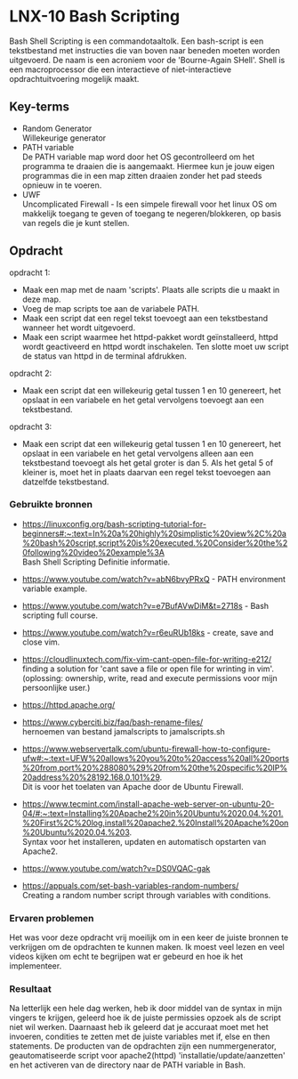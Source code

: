 # LNX-10 Bash Scripting
Bash Shell Scripting is een commandotaaltolk. Een bash-script is een tekstbestand met instructies die van boven naar beneden moeten worden uitgevoerd. De naam is een acroniem voor de 'Bourne-Again SHell'. Shell is een macroprocessor die een interactieve of niet-interactieve opdrachtuitvoering mogelijk maakt.

## Key-terms
-   Random Generator  
Willekeurige generator
-   PATH variable  
De PATH variable map word door het OS gecontrolleerd om het programma te draaien
die is aangemaakt. Hiermee kun je jouw eigen programmas die in een map zitten
draaien zonder het pad steeds opnieuw in te voeren.
-   UWF  
Uncomplicated Firewall - Is een simpele firewall voor het linux OS om makkelijk
toegang te geven of toegang te negeren/blokkeren, op basis van regels die je kunt stellen.
## Opdracht
opdracht 1:  

-   Maak een map met de naam 'scripts'. Plaats alle scripts die u maakt in deze map.  
-   Voeg de map scripts toe aan de variabele PATH.  
-   Maak een script dat een regel tekst toevoegt aan een tekstbestand wanneer het wordt uitgevoerd.  
-   Maak een script waarmee het httpd-pakket wordt geïnstalleerd, httpd wordt geactiveerd en httpd wordt inschakelen. Ten slotte moet uw script de status van httpd in de terminal afdrukken.  
  
opdracht 2:  
-   Maak een script dat een willekeurig getal tussen 1 en 10 genereert, het opslaat in een variabele en het getal vervolgens toevoegt aan een tekstbestand.  
  
opdracht 3:  
-   Maak een script dat een willekeurig getal tussen 1 en 10 genereert, het opslaat in een variabele en het getal vervolgens alleen aan een tekstbestand toevoegt als het getal groter is dan 5. Als het getal 5 of kleiner is, moet het in plaats daarvan een regel tekst toevoegen aan datzelfde tekstbestand.  
  

### Gebruikte bronnen
-   https://linuxconfig.org/bash-scripting-tutorial-for-beginners#:~:text=In%20a%20highly%20simplistic%20view%2C%20a%20bash%20script,script%20is%20executed.%20Consider%20the%20following%20video%20example%3A  
Bash Shell Scripting Definitie informatie.  

-   https://www.youtube.com/watch?v=abN6bvyPRxQ   - PATH environment variable example.
  
  -   https://www.youtube.com/watch?v=e7BufAVwDiM&t=2718s   - Bash scripting full course.
  
  -   https://www.youtube.com/watch?v=r6euRUb18ks   - create, save and close vim.  
  - https://cloudlinuxtech.com/fix-vim-cant-open-file-for-writing-e212/   
  finding a solution for 'cant save a file or open file for wrinting in vim'.  
  (oplossing: ownership, write, read and execute permissions voor mijn persoonlijke user.)  
  - https://httpd.apache.org/  
  - https://www.cyberciti.biz/faq/bash-rename-files/   
  hernoemen van bestand jamalscripts to jamalscripts.sh
  - https://www.webservertalk.com/ubuntu-firewall-how-to-configure-ufw#:~:text=UFW%20allows%20you%20to%20access%20all%20ports%20from,port%20%288080%29%20from%20the%20specific%20IP%20address%20%28192.168.0.101%29.  
  Dit is voor het toelaten van Apache door de Ubuntu Firewall.
  - https://www.tecmint.com/install-apache-web-server-on-ubuntu-20-04/#:~:text=Installing%20Apache2%20in%20Ubuntu%2020.04.%201.%20First%2C%20log,install%20apache2.%20Install%20Apache%20on%20Ubuntu%2020.04.%203.  
  Syntax voor het installeren, updaten en automatisch opstarten van Apache2.  
  - https://www.youtube.com/watch?v=DS0VQAC-gak  
  - https://appuals.com/set-bash-variables-random-numbers/  
  Creating a random number script through variables with conditions.




### Ervaren problemen
Het was voor deze opdracht vrij moeilijk om in een keer de juiste bronnen te verkrijgen
om de opdrachten te kunnen maken. Ik moest veel lezen en veel videos kijken om echt
te begrijpen wat er gebeurd en hoe ik het implementeer.  

### Resultaat
Na letterlijk een hele dag werken, heb ik door middel van de syntax in mijn vingers te krijgen, geleerd hoe ik de juiste permissies opzoek als de script niet wil werken. Daarnaast heb ik geleerd dat je accuraat moet met het invoeren, condities te zetten met de juiste variables met if, else en then statements. De producten van de opdrachten zijn een nummergenerator, geautomatiseerde script voor apache2(httpd) 'installatie/update/aanzetten' en het activeren van de directory naar de PATH variable in Bash.
